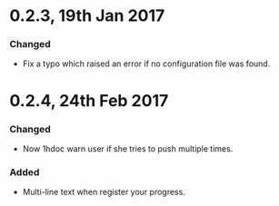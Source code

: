 # 0.2.3, 19th Jan 2017
### Changed
- Fix a typo which raised an error if no configuration file was found.

# 0.2.4, 24th Feb 2017
### Changed
- Now 1hdoc warn user if she tries to push multiple times.

### Added
- Multi-line text when register your progress.

